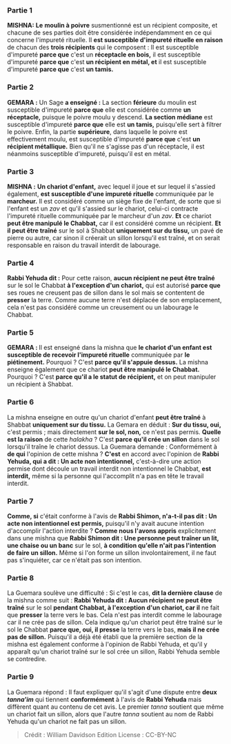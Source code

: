 
### Partie 1
<strong>MISHNA:</strong> <b>Le</b> <b>moulin à poivre</b> susmentionné est un récipient composite, et chacune de ses parties doit être considérée indépendamment en ce qui concerne l'impureté rituelle. Il <b>est susceptible d'impureté rituelle en raison</b> de chacun des <b>trois récipients</b> qui le composent : Il est susceptible d'impureté <b>parce que</b> c'est un <b>réceptacle en bois,</b> il est susceptible d'impureté <b>parce que</b> c'est <b>un récipient en métal, et</b> il est susceptible d'impureté <b>parce que</b> c'est <b>un tamis.</b>

### Partie 2
<strong>GEMARA :</strong> Un Sage <b>a enseigné :</b> La section <b>férieure</b> du moulin est susceptible d'impureté <b>parce que</b> elle est considérée comme <b>un réceptacle,</b> puisque le poivre moulu y descend. <b>La section médiane</b> est susceptible d'impureté <b>parce que</b> elle est <b>un tamis,</b> puisqu'elle sert à filtrer le poivre. Enfin, la partie <b>supérieure</b>, dans laquelle le poivre est effectivement moulu, est susceptible d'impureté <b>parce que</b> c'est <b>un récipient métallique.</b> Bien qu'il ne s'agisse pas d'un réceptacle, il est néanmoins susceptible d'impureté, puisqu'il est en métal.

### Partie 3
<strong>MISHNA :</strong> <b>Un chariot d'enfant,</b> avec lequel il joue et sur lequel il s'assied également, <b>est susceptible d'une impureté rituelle</b> communiquée par le <b>marcheur.</b> Il est considéré comme un siège fixe de l'enfant, de sorte que si l'enfant est un <i>zav</i> et qu'il s'assied sur le chariot, celui-ci contracte l'impureté rituelle communiquée par le marcheur d'un <i>zav</i>. <b>Et</b> ce chariot <b>peut être manipulé le Chabbat,</b> car il est considéré comme un récipient. <b>Et il peut être traîné</b> sur le sol à Shabbat <b>uniquement sur du tissu,</b> un pavé de pierre ou autre, car sinon il créerait un sillon lorsqu'il est traîné, et on serait responsable en raison du travail interdit de labourage.

### Partie 4
<b>Rabbi Yehuda dit :</b> Pour cette raison, <b>aucun récipient ne peut être traîné</b> sur le sol le Chabbat <b>à l'exception d'un chariot,</b> qui est autorisé <b>parce que</b> ses roues ne creusent pas de sillon dans le sol mais se contentent de <b>presser</b> la terre. Comme aucune terre n'est déplacée de son emplacement, cela n'est pas considéré comme un creusement ou un labourage le Chabbat.

### Partie 5
<strong>GEMARA : </strong>Il est enseigné dans la mishna que <b>le chariot d'un enfant est susceptible de recevoir l'impureté rituelle</b> communiquée par <b>le piétinement.</b> Pourquoi ? C'est <b>parce qu'il s'appuie dessus.</b> La mishna enseigne également que ce chariot <b>peut être manipulé le Chabbat.</b> Pourquoi ? C'est <b>parce qu'il a le statut de récipient,</b> et on peut manipuler un récipient à Shabbat.

### Partie 6
La mishna enseigne en outre qu'un chariot d'enfant <b>peut être traîné</b> à Shabbat <b>uniquement sur du tissu.</b> La Gemara en déduit : <b>Sur du tissu, oui,</b> c'est permis ; mais directement <b>sur le sol, non,</b> ce n'est pas permis. <b>Quelle est la raison</b> de cette <i>halakha</i> ? C'est <b>parce qu'il crée un sillon</b> dans le sol lorsqu'il traîne le chariot dessus. La Guemara demande : Conformément à <b>de qui</b> l'opinion de cette mishna ? <b>C'est</b> en accord avec l'opinion de <b>Rabbi Yehuda, qui a dit : Un acte non intentionnel,</b> c'est-à-dire une action permise dont découle un travail interdit non intentionnel le Chabbat, <b>est interdit,</b> même si la personne qui l'accomplit n'a pas en tête le travail interdit.

### Partie 7
<b>Comme, si</b> c'était conforme à l'avis de <b>Rabbi Shimon, n'a-t-il pas dit : Un acte non intentionnel est permis,</b> puisqu'il n'y avait aucune intention d'accomplir l'action interdite ? <b>Comme nous l'avons appris</b> explicitement dans une mishna que <b>Rabbi Shimon dit : Une personne peut traîner un lit, une chaise ou un banc</b> sur le sol, <b>à condition qu'elle n'ait pas l'intention de faire un sillon.</b> Même si l'on forme un sillon involontairement, il ne faut pas s'inquiéter, car ce n'était pas son intention.

### Partie 8
La Guemara soulève une difficulté : Si c'est le cas, <b>dit la dernière clause</b> de la mishna comme suit : <b>Rabbi Yehuda dit : Aucun récipient ne peut être traîné</b> sur le sol <b>pendant Chabbat, à l'exception d'un chariot, car il</b> ne fait que <b>presser</b> la terre vers le bas. Cela n'est pas interdit comme le labourage car il ne crée pas de sillon. Cela indique qu'un chariot peut être traîné sur le sol le Chabbat <b>parce que, oui, il presse</b> la terre vers le bas, <b>mais il ne crée pas de sillon.</b> Puisqu'il a déjà été établi que la première section de la mishna est également conforme à l'opinion de Rabbi Yehuda, et qu'il y apparaît qu'un chariot traîné sur le sol crée un sillon, Rabbi Yehuda semble se contredire.

### Partie 9
La Guemara répond : Il faut expliquer qu'il s'agit d'une dispute entre <b>deux <i>tanna'im</i></b> qui tiennent <b>conformément</b> à l'avis de <b>Rabbi Yehuda</b> mais diffèrent quant au contenu de cet avis. Le premier <i>tanna</i> soutient que même un chariot fait un sillon, alors que l'autre <i>tanna</i> soutient au nom de Rabbi Yehuda qu'un chariot ne fait pas un sillon.

>Crédit : William Davidson Edition
>License : CC-BY-NC